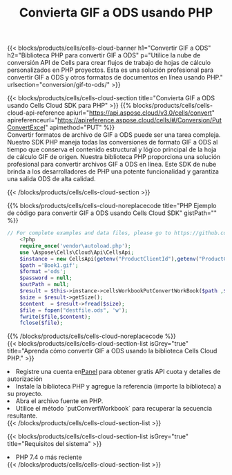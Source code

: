 ﻿---
title:  Convierta GIF a ODS usando PHP
description:  Utilizar el SDK de la nube Aspose.Cells para PHP para convertir un archivo en formato GIF a un archivo en formato ODS.
kwords: Excel, Convert GIF to ODS, REST, PHP
howto: How to convert GIF to ODS using Aspose.Cells Cloud PHP library.
---
{{< blocks/products/cells/cells-cloud-banner h1="Convertir GIF a ODS" h2="Biblioteca PHP para convertir GIF a ODS" p="Utilice la nube de conversión API de Cells para crear flujos de trabajo de hojas de cálculo personalizados en PHP proyectos. Esta es una solución profesional para convertir GIF a ODS y otros formatos de documentos en línea usando PHP." urlsection="conversion/gif-to-ods/" >}}

{{< blocks/products/cells/cells-cloud-section title="Convierta GIF a ODS usando Cells Cloud SDK para PHP" >}}
{{% blocks/products/cells/cells-cloud-api-reference apiurl="https://api.aspose.cloud/v3.0/cells/convert" apireferenceurl="https://apireference.aspose.cloud/cells/#/Conversion/PutConvertExcel" apimethod="PUT" %}}
<br/>
Convertir formatos de archivo de GIF a ODS puede ser una tarea compleja. Nuestro SDK PHP maneja todas las conversiones de formato GIF a ODS al tiempo que conserva el contenido estructural y lógico principal de la hoja de cálculo GIF de origen. Nuestra biblioteca PHP proporciona una solución profesional para convertir archivos GIF a ODS en línea. Este SDK de nube brinda a los desarrolladores de PHP una potente funcionalidad y garantiza una salida ODS de alta calidad.

{{< /blocks/products/cells/cells-cloud-section >}}

{{% blocks/products/cells/cells-cloud-noreplacecode title="PHP Ejemplo de código para convertir GIF a ODS usando Cells Cloud SDK" gistPath="" %}}
 
```php
// For complete examples and data files, please go to https://github.com/aspose-cells-cloud/aspose-cells-cloud-php/
    <?php
    require_once('vendor\autoload.php');
    use \Aspose\Cells\Cloud\Api\CellsApi;
    $instance = new CellsApi(getenv("ProductClientId"),getenv("ProductClientSecret"));
    $path ='Book1.gif';    
    $format ='ods';
    $password = null;
    $outPath = null;      
    $result = $this->instance->cellsWorkbookPutConvertWorkBook($path ,$format, $password,  $outPath);
    $size = $result->getSize();
    $content  = $result->fread($size);
    $file = fopen("destfile.ods", 'w');
    fwrite($file,$content);
    fclose($file);
```
 
{{% /blocks/products/cells/cells-cloud-noreplacecode %}}
<br/>
{{< blocks/products/cells/cells-cloud-section-list isGrey="true" title="Aprenda cómo convertir GIF a ODS usando la biblioteca Cells Cloud PHP." >}}
<li> Registre una cuenta en<a href="https://dashboard.aspose.cloud/">Panel</a> para obtener gratis API cuota y detalles de autorización</li>
<li>Instale la biblioteca PHP y agregue la referencia (importe la biblioteca) a su proyecto.</li>
<li>Abra el archivo fuente en PHP.</li>
<li>Utilice el método `putConvertWorkbook` para recuperar la secuencia resultante.</li>
{{< /blocks/products/cells/cells-cloud-section-list >}}

{{< blocks/products/cells/cells-cloud-section-list isGrey="true" title="Requisitos del sistema" >}}
<li>PHP 7.4 o más reciente</li>
{{< /blocks/products/cells/cells-cloud-section-list >}}
